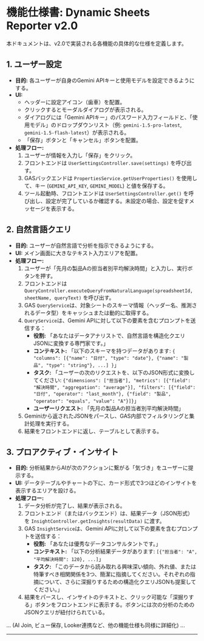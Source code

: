 
# 機能仕様書: Dynamic Sheets Reporter v2.0

本ドキュメントは、v2.0で実装される各機能の具体的な仕様を定義します。

## 1. ユーザー設定
* **目的:** 各ユーザーが自身のGemini APIキーと使用モデルを設定できるようにする。
* **UI:**
    * ヘッダーに設定アイコン（歯車）を配置。
    * クリックするとモーダルダイアログが表示される。
    * ダイアログには「Gemini APIキー」のパスワード入力フィールドと、「使用モデル」のドロップダウンリスト（例: `gemini-1.5-pro-latest`, `gemini-1.5-flash-latest`）が表示される。
    * 「保存」ボタンと「キャンセル」ボタンを配置。
* **処理フロー:**
    1.  ユーザーが情報を入力し「保存」をクリック。
    2.  フロントエンドは `UserSettingsController.save(settings)` を呼び出す。
    3.  GASバックエンドは `PropertiesService.getUserProperties()` を使用して、キー (`GEMINI_API_KEY`, `GEMINI_MODEL`) と値を保存する。
    4.  ツール起動時、フロントエンドは `UserSettingsController.get()` を呼び出し、設定が完了しているか確認する。未設定の場合、設定を促すメッセージを表示する。

## 2. 自然言語クエリ
* **目的:** ユーザーが自然言語で分析を指示できるようにする。
* **UI:** メイン画面に大きなテキスト入力エリアを配置。
* **処理フロー:**
    1.  ユーザーが「先月の製品Aの担当者別平均解決時間」と入力し、実行ボタンを押す。
    2.  フロントエンドは `QueryController.executeQueryFromNaturalLanguage(spreadsheetId, sheetName, queryText)` を呼び出す。
    3.  GAS `QueryService`は、対象シートのスキーマ情報（ヘッダー名、推測されるデータ型）をキャッシュまたは動的に取得する。
    4.  `QueryService`は、Gemini APIに対して以下の要素を含むプロンプトを送信する：
        * **役割:** 「あなたはデータアナリストで、自然言語を構造化クエリJSONに変換する専門家です。」
        * **コンテキスト:** 「以下のスキーマを持つデータがあります: `{ "columns": [{"name": "日付", "type": "date"}, {"name": "製品", "type": "string"}, ...] }`」
        * **タスク:** 「ユーザーの次のリクエストを、以下のJSON形式に変換してください: `{"dimensions": ["担当者"], "metrics": [{"field": "解決時間", "aggregation": "average"}], "filters": [{"field": "日付", "operator": "last_month"}, {"field": "製品", "operator": "equals", "value": "A"}]}`」
        * **ユーザーリクエスト:** 「先月の製品Aの担当者別平均解決時間」
    5.  Geminiから返されたJSONをパースし、GAS内部でフィルタリングと集計処理を実行する。
    6.  結果をフロントエンドに返し、テーブルとして表示する。

## 3. プロアクティブ・インサイト
* **目的:** 分析結果からAIが次のアクションに繋がる「気づき」をユーザーに提示する。
* **UI:** データテーブルやチャートの下に、カード形式で3つほどのインサイトを表示するエリアを設ける。
* **処理フロー:**
    1.  データ分析が完了し、結果が表示される。
    2.  フロントエンド（またはバックエンド）は、結果データ（JSON形式）を `InsightController.getInsights(resultData)` に渡す。
    3.  GAS `InsightService`は、Gemini APIに対して以下の要素を含むプロンプトを送信する：
        * **役割:** 「あなたは優秀なデータコンサルタントです。」
        * **コンテキスト:** 「以下の分析結果データがあります: `[{"担当者": "A", "平均解決時間": 120}, ...]`」
        * **タスク:** 「このデータから読み取れる興味深い傾向、外れ値、または特筆すべき相関関係を3つ、簡潔に指摘してください。それぞれの指摘について、さらに深掘りするための構造化クエリJSONも提案してください。」
    4.  結果をパースし、インサイトのテキストと、クリック可能な「深掘りする」ボタンをフロントエンドに表示する。ボタンには次の分析のためのJSONクエリが紐付けられている。

... (AI Join, ビュー保存, Looker連携など、他の機能仕様も同様に詳細化) ...

---
